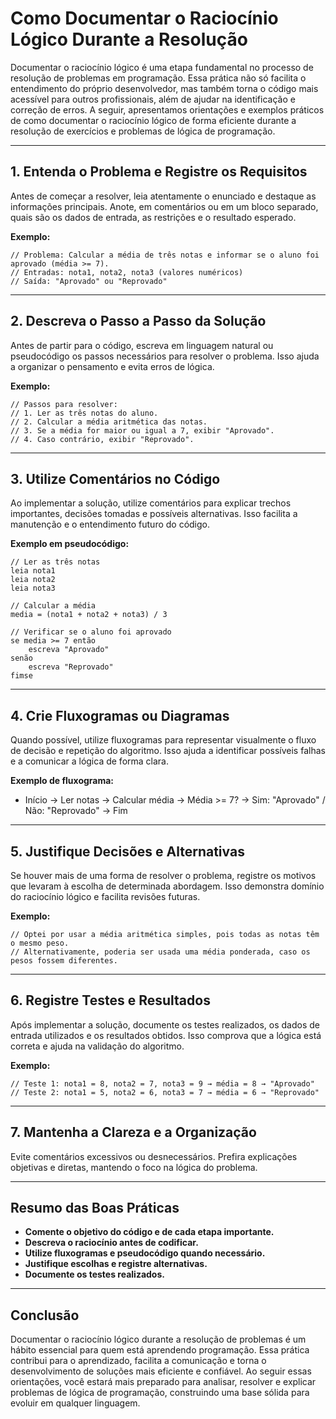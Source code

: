 
# Como Documentar o Raciocínio Lógico Durante a Resolução

Documentar o raciocínio lógico é uma etapa fundamental no processo de resolução de problemas em programação. Essa prática não só facilita o entendimento do próprio desenvolvedor, mas também torna o código mais acessível para outros profissionais, além de ajudar na identificação e correção de erros. A seguir, apresentamos orientações e exemplos práticos de como documentar o raciocínio lógico de forma eficiente durante a resolução de exercícios e problemas de lógica de programação.

---

## 1. **Entenda o Problema e Registre os Requisitos**

Antes de começar a resolver, leia atentamente o enunciado e destaque as informações principais. Anote, em comentários ou em um bloco separado, quais são os dados de entrada, as restrições e o resultado esperado.

**Exemplo:**
```plaintext
// Problema: Calcular a média de três notas e informar se o aluno foi aprovado (média >= 7).
// Entradas: nota1, nota2, nota3 (valores numéricos)
// Saída: "Aprovado" ou "Reprovado"
```

---

## 2. **Descreva o Passo a Passo da Solução**

Antes de partir para o código, escreva em linguagem natural ou pseudocódigo os passos necessários para resolver o problema. Isso ajuda a organizar o pensamento e evita erros de lógica.

**Exemplo:**
```plaintext
// Passos para resolver:
// 1. Ler as três notas do aluno.
// 2. Calcular a média aritmética das notas.
// 3. Se a média for maior ou igual a 7, exibir "Aprovado".
// 4. Caso contrário, exibir "Reprovado".
```

---

## 3. **Utilize Comentários no Código**

Ao implementar a solução, utilize comentários para explicar trechos importantes, decisões tomadas e possíveis alternativas. Isso facilita a manutenção e o entendimento futuro do código.

**Exemplo em pseudocódigo:**
```plaintext
// Ler as três notas
leia nota1
leia nota2
leia nota3

// Calcular a média
media = (nota1 + nota2 + nota3) / 3

// Verificar se o aluno foi aprovado
se media >= 7 então
    escreva "Aprovado"
senão
    escreva "Reprovado"
fimse
```

---

## 4. **Crie Fluxogramas ou Diagramas**

Quando possível, utilize fluxogramas para representar visualmente o fluxo de decisão e repetição do algoritmo. Isso ajuda a identificar possíveis falhas e a comunicar a lógica de forma clara.

**Exemplo de fluxograma:**
- Início → Ler notas → Calcular média → Média >= 7? → Sim: "Aprovado" / Não: "Reprovado" → Fim

---

## 5. **Justifique Decisões e Alternativas**

Se houver mais de uma forma de resolver o problema, registre os motivos que levaram à escolha de determinada abordagem. Isso demonstra domínio do raciocínio lógico e facilita revisões futuras.

**Exemplo:**
```plaintext
// Optei por usar a média aritmética simples, pois todas as notas têm o mesmo peso.
// Alternativamente, poderia ser usada uma média ponderada, caso os pesos fossem diferentes.
```

---

## 6. **Registre Testes e Resultados**

Após implementar a solução, documente os testes realizados, os dados de entrada utilizados e os resultados obtidos. Isso comprova que a lógica está correta e ajuda na validação do algoritmo.

**Exemplo:**
```plaintext
// Teste 1: nota1 = 8, nota2 = 7, nota3 = 9 → média = 8 → "Aprovado"
// Teste 2: nota1 = 5, nota2 = 6, nota3 = 7 → média = 6 → "Reprovado"
```

---

## 7. **Mantenha a Clareza e a Organização**

Evite comentários excessivos ou desnecessários. Prefira explicações objetivas e diretas, mantendo o foco na lógica do problema.

---

## **Resumo das Boas Práticas**

- **Comente o objetivo do código e de cada etapa importante.**
- **Descreva o raciocínio antes de codificar.**
- **Utilize fluxogramas e pseudocódigo quando necessário.**
- **Justifique escolhas e registre alternativas.**
- **Documente os testes realizados.**

---

## **Conclusão**

Documentar o raciocínio lógico durante a resolução de problemas é um hábito essencial para quem está aprendendo programação. Essa prática contribui para o aprendizado, facilita a comunicação e torna o desenvolvimento de soluções mais eficiente e confiável. Ao seguir essas orientações, você estará mais preparado para analisar, resolver e explicar problemas de lógica de programação, construindo uma base sólida para evoluir em qualquer linguagem.
```
